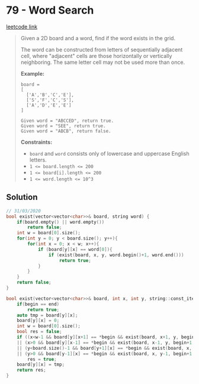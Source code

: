 # 79 - Word Search

[leetcode link](https://leetcode.com/problems/word-search/)

> Given a 2D board and a word, find if the word exists in the grid.
>
> The word can be constructed from letters of sequentially adjacent  cell, where "adjacent" cells are those horizontally or vertically  neighboring. The same letter cell may not be used more than once.
>
> **Example:**
>
> ```
> board =
> [
>   ['A','B','C','E'],
>   ['S','F','C','S'],
>   ['A','D','E','E']
> ]
> 
> Given word = "ABCCED", return true.
> Given word = "SEE", return true.
> Given word = "ABCB", return false.
> ```
>
> **Constraints:**
>
> - `board` and `word` consists only of lowercase and uppercase English letters.
> - `1 <= board.length <= 200`
> - `1 <= board[i].length <= 200`
> - `1 <= word.length <= 10^3`

## Solution

```cpp
// 31/03/2020
bool exist(vector<vector<char>>& board, string word) {
    if(board.empty() || word.empty())
        return false;
    int w = board[0].size();
    for(int y = 0; y < board.size(); y++){
        for(int x = 0; x < w; x++){
            if (board[y][x] == word[0]){
                if (exist(board, x, y, word.begin()+1, word.end()))
                    return true;
            }
        }
    }
    return false;
}

bool exist(vector<vector<char>>& board, int x, int y, string::const_iterator begin, string::const_iterator end){
    if(begin == end)
        return true;
    auto tmp = board[y][x];
    board[y][x] = 0;
    int w = board[0].size();
    bool res = false;
    if ((x<w-1 && board[y][x+1] == *begin && exist(board, x+1, y, begin+1, end))
    || (x>0 && board[y][x-1] == *begin && exist(board, x-1, y, begin+1, end))
    || (y<board.size()-1 && board[y+1][x] == *begin && exist(board, x, y+1, begin+1, end))
    || (y>0 && board[y-1][x] == *begin && exist(board, x, y-1, begin+1, end)))
        res = true;
    board[y][x] = tmp;
    return res;
}
```